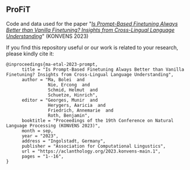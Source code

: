## ProFiT

Code and data used for the paper "*[Is Prompt-Based Finetuning Always Better than Vanilla Finetuning? Insights from Cross-Lingual Language Understanding](https://aclanthology.org/2023.konvens-main.1/)*" (KONVENS 2023)

If you find this repository useful or our work is related to your research, please kindly cite it:

```
@inproceedings{ma-etal-2023-prompt,
      title = "Is Prompt-Based Finetuning Always Better than Vanilla Finetuning? Insights from Cross-Lingual Language Understanding",
      author = "Ma, Bolei  and
                Nie, Ercong  and
                Schmid, Helmut  and
                Schuetze, Hinrich",
      editor = "Georges, Munir  and
                Herygers, Aaricia  and
                Friedrich, Annemarie  and
                Roth, Benjamin",
      booktitle = "Proceedings of the 19th Conference on Natural Language Processing (KONVENS 2023)",
      month = sep,
      year = "2023",
      address = "Ingolstadt, Germany",
      publisher = "Association for Computational Lingustics",
      url = "https://aclanthology.org/2023.konvens-main.1",
      pages = "1--16",
}
```
